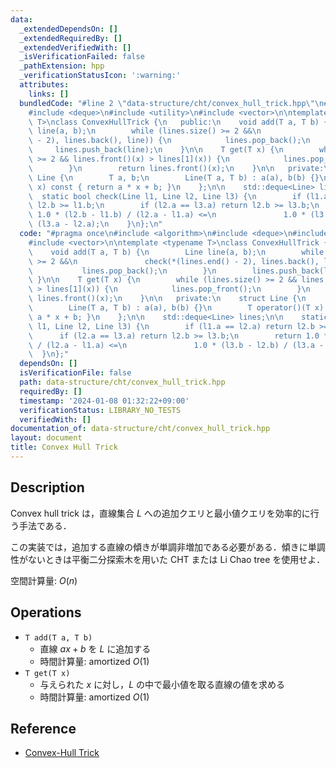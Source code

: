 ```yaml
---
data:
  _extendedDependsOn: []
  _extendedRequiredBy: []
  _extendedVerifiedWith: []
  _isVerificationFailed: false
  _pathExtension: hpp
  _verificationStatusIcon: ':warning:'
  attributes:
    links: []
  bundledCode: "#line 2 \"data-structure/cht/convex_hull_trick.hpp\"\n#include <algorithm>\n\
    #include <deque>\n#include <utility>\n#include <vector>\n\ntemplate <typename\
    \ T>\nclass ConvexHullTrick {\n   public:\n    void add(T a, T b) {\n        Line\
    \ line(a, b);\n        while (lines.size() >= 2 &&\n               check(*(lines.end()\
    \ - 2), lines.back(), line)) {\n            lines.pop_back();\n        }\n   \
    \     lines.push_back(line);\n    }\n\n    T get(T x) {\n        while (lines.size()\
    \ >= 2 && lines.front()(x) > lines[1](x)) {\n            lines.pop_front();\n\
    \        }\n        return lines.front()(x);\n    }\n\n   private:\n    struct\
    \ Line {\n        T a, b;\n        Line(T a, T b) : a(a), b(b) {}\n        T operator()(T\
    \ x) const { return a * x + b; }\n    };\n\n    std::deque<Line> lines;\n\n  \
    \  static bool check(Line l1, Line l2, Line l3) {\n        if (l1.a == l2.a) return\
    \ l2.b >= l1.b;\n        if (l2.a == l3.a) return l2.b >= l3.b;\n        return\
    \ 1.0 * (l2.b - l1.b) / (l2.a - l1.a) <=\n               1.0 * (l3.b - l2.b) /\
    \ (l3.a - l2.a);\n    }\n};\n"
  code: "#pragma once\n#include <algorithm>\n#include <deque>\n#include <utility>\n\
    #include <vector>\n\ntemplate <typename T>\nclass ConvexHullTrick {\n   public:\n\
    \    void add(T a, T b) {\n        Line line(a, b);\n        while (lines.size()\
    \ >= 2 &&\n               check(*(lines.end() - 2), lines.back(), line)) {\n \
    \           lines.pop_back();\n        }\n        lines.push_back(line);\n   \
    \ }\n\n    T get(T x) {\n        while (lines.size() >= 2 && lines.front()(x)\
    \ > lines[1](x)) {\n            lines.pop_front();\n        }\n        return\
    \ lines.front()(x);\n    }\n\n   private:\n    struct Line {\n        T a, b;\n\
    \        Line(T a, T b) : a(a), b(b) {}\n        T operator()(T x) const { return\
    \ a * x + b; }\n    };\n\n    std::deque<Line> lines;\n\n    static bool check(Line\
    \ l1, Line l2, Line l3) {\n        if (l1.a == l2.a) return l2.b >= l1.b;\n  \
    \      if (l2.a == l3.a) return l2.b >= l3.b;\n        return 1.0 * (l2.b - l1.b)\
    \ / (l2.a - l1.a) <=\n               1.0 * (l3.b - l2.b) / (l3.a - l2.a);\n  \
    \  }\n};"
  dependsOn: []
  isVerificationFile: false
  path: data-structure/cht/convex_hull_trick.hpp
  requiredBy: []
  timestamp: '2024-01-08 01:32:22+09:00'
  verificationStatus: LIBRARY_NO_TESTS
  verifiedWith: []
documentation_of: data-structure/cht/convex_hull_trick.hpp
layout: document
title: Convex Hull Trick
---
```


## Description

Convex hull trick は，直線集合 $L$ への追加クエリと最小値クエリを効率的に行う手法である．

この実装では，追加する直線の傾きが単調非増加である必要がある．傾きに単調性がないときは平衡二分探索木を用いた CHT または Li Chao tree を使用せよ．

空間計算量: $O(n)$

## Operations

- `T add(T a, T b)`
    - 直線 $ax + b$ を $L$ に追加する
    - 時間計算量: $\mathrm{amortized}\ O(1)$
- `T get(T x)`
    - 与えられた $x$ に対し，$L$ の中で最小値を取る直線の値を求める
    - 時間計算量: $\mathrm{amortized}\ O(1)$

## Reference

- [Convex-Hull Trick](https://satanic0258.hatenablog.com/entry/2016/08/16/181331)